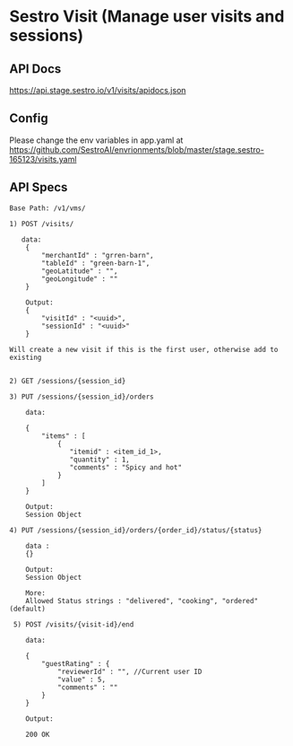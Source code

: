 # Sestro Visit (Manage user visits and sessions)

## API Docs

https://api.stage.sestro.io/v1/visits/apidocs.json

## Config

Please change the env variables in app.yaml 
at https://github.com/SestroAI/envrionments/blob/master/stage.sestro-165123/visits.yaml

## API Specs

```
Base Path: /v1/vms/

1) POST /visits/

   data: 
    {
        "merchantId" : "grren-barn",
        "tableId" : "green-barn-1",
        "geoLatitude" : "",
        "geoLongitude" : ""
    }

    Output:
    {
        "visitId" : "<uuid>",
        "sessionId" : "<uuid>"
    }

Will create a new visit if this is the first user, otherwise add to existing


2) GET /sessions/{session_id}

3) PUT /sessions/{session_id}/orders

    data:

    {
        "items" : [
            {
               "itemid" : <item_id_1>,
               "quantity" : 1,
               "comments" : "Spicy and hot"
            }
        ]
    }

    Output:
    Session Object

4) PUT /sessions/{session_id}/orders/{order_id}/status/{status}

    data :
    {}

    Output:
    Session Object
    
    More:
    Allowed Status strings : "delivered", "cooking", "ordered" (default)

 5) POST /visits/{visit-id}/end

    data:

    {
        "guestRating" : {
            "reviewerId" : "", //Current user ID
            "value" : 5,
            "comments" : ""
        }
    }

    Output:

    200 OK

```
